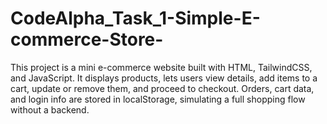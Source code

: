 # CodeAlpha_Task_1-Simple-E-commerce-Store-
This project is a mini e-commerce website built with HTML, TailwindCSS, and JavaScript. It displays products, lets users view details, add items to a cart, update or remove them, and proceed to checkout. Orders, cart data, and login info are stored in localStorage, simulating a full shopping flow without a backend.

